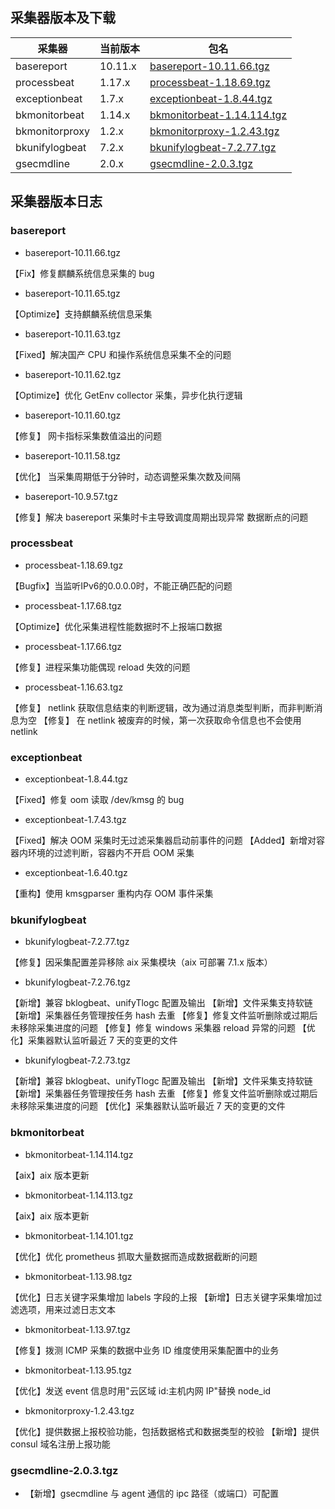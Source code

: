 ## 采集器版本及下载

采集器 | 当前版本 | 包名
----|------|---
basereport | 10.11.x | [basereport-10.11.66.tgz](https://bkopen-1252002024.file.myqcloud.com/gse_plugins/basereport-10.11.66.tgz)
processbeat | 1.17.x | [processbeat-1.18.69.tgz](https://bkopen-1252002024.file.myqcloud.com/gse_plugins/processbeat-1.18.69.tgz)
exceptionbeat | 1.7.x | [exceptionbeat-1.8.44.tgz](https://bkopen-1252002024.file.myqcloud.com/gse_plugins/exceptionbeat-1.8.44.tgz)
bkmonitorbeat | 1.14.x | [bkmonitorbeat-1.14.114.tgz](https://bkopen-1252002024.file.myqcloud.com/gse_plugins/bkmonitorbeat-1.14.114.tgz)
bkmonitorproxy | 1.2.x | [bkmonitorproxy-1.2.43.tgz](https://bkopen-1252002024.file.myqcloud.com/gse_plugins/bkmonitorproxy-1.2.43.tgz)
bkunifylogbeat | 7.2.x | [bkunifylogbeat-7.2.77.tgz](https://bkopen-1252002024.file.myqcloud.com/gse_plugins/bkunifylogbeat-7.2.77.tgz)
gsecmdline | 2.0.x | [gsecmdline-2.0.3.tgz](https://bkopen-1252002024.file.myqcloud.com/gse_plugins/gsecmdline-2.0.3.tgz)

## 采集器版本日志

### basereport

- basereport-10.11.66.tgz

【Fix】修复麒麟系统信息采集的 bug

- basereport-10.11.65.tgz

【Optimize】支持麒麟系统信息采集

- basereport-10.11.63.tgz

【Fixed】解决国产 CPU 和操作系统信息采集不全的问题

- basereport-10.11.62.tgz

【Optimize】优化 GetEnv collector 采集，异步化执行逻辑

- basereport-10.11.60.tgz

【修复】 网卡指标采集数值溢出的问题

- basereport-10.11.58.tgz

【优化】 当采集周期低于分钟时，动态调整采集次数及间隔

- basereport-10.9.57.tgz

【修复】解决 basereport 采集时卡主导致调度周期出现异常 数据断点的问题


### processbeat

- processbeat-1.18.69.tgz

【Bugfix】当监听IPv6的0.0.0.0时，不能正确匹配的问题

- processbeat-1.17.68.tgz

【Optimize】优化采集进程性能数据时不上报端口数据

- processbeat-1.17.66.tgz

【修复】进程采集功能偶现 reload 失效的问题

- processbeat-1.16.63.tgz

【修复】 netlink 获取信息结束的判断逻辑，改为通过消息类型判断，而非判断消息为空
【修复】 在 netlink 被废弃的时候，第一次获取命令信息也不会使用 netlink

### exceptionbeat

- exceptionbeat-1.8.44.tgz

【Fixed】修复 oom 读取 /dev/kmsg 的 bug

- exceptionbeat-1.7.43.tgz

【Fixed】解决 OOM 采集时无过滤采集器启动前事件的问题
【Added】新增对容器内环境的过滤判断，容器内不开启 OOM 采集

- exceptionbeat-1.6.40.tgz

【重构】使用 kmsgparser 重构内存 OOM 事件采集

### bkunifylogbeat

- bkunifylogbeat-7.2.77.tgz

【修复】因采集配置差异移除 aix 采集模块（aix 可部署 7.1.x 版本）

- bkunifylogbeat-7.2.76.tgz

【新增】兼容 bklogbeat、unifyTlogc 配置及输出
【新增】文件采集支持软链
【新增】采集器任务管理按任务 hash 去重
【修复】修复文件监听删除或过期后未移除采集进度的问题
【修复】修复 windows 采集器 reload 异常的问题
【优化】采集器默认监听最近 7 天的变更的文件

- bkunifylogbeat-7.2.73.tgz

【新增】兼容 bklogbeat、unifyTlogc 配置及输出
【新增】文件采集支持软链
【新增】采集器任务管理按任务 hash 去重
【修复】修复文件监听删除或过期后未移除采集进度的问题
【优化】采集器默认监听最近 7 天的变更的文件

### bkmonitorbeat

- bkmonitorbeat-1.14.114.tgz

【aix】aix 版本更新

- bkmonitorbeat-1.14.113.tgz

【aix】aix 版本更新

- bkmonitorbeat-1.14.101.tgz

【优化】优化 prometheus 抓取大量数据而造成数据截断的问题

- bkmonitorbeat-1.13.98.tgz

【优化】日志关键字采集增加 labels 字段的上报
【新增】日志关键字采集增加过滤选项，用来过滤日志文本

- bkmonitorbeat-1.13.97.tgz

【修复】拨测 ICMP 采集的数据中业务 ID 维度使用采集配置中的业务


- bkmonitorbeat-1.13.95.tgz

【优化】发送 event 信息时用"云区域 id:主机内网 IP"替换 node_id

- bkmonitorproxy-1.2.43.tgz

【优化】提供数据上报校验功能，包括数据格式和数据类型的校验
【新增】提供 consul 域名注册上报功能


### gsecmdline-2.0.3.tgz

- 【新增】gsecmdline 与 agent 通信的 ipc 路径（或端口）可配置